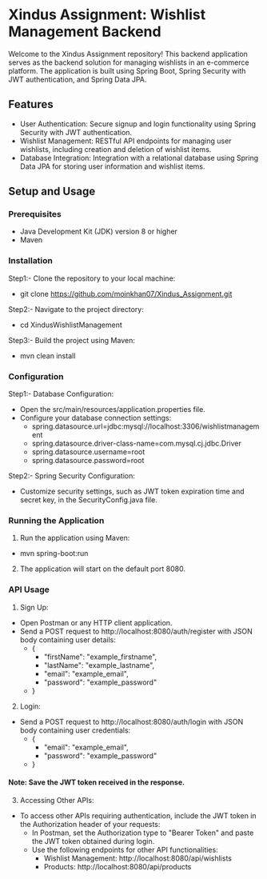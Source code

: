 # Xindus Assignment: Wishlist Management Backend
Welcome to the Xindus Assignment repository! This backend application serves as the backend solution for managing wishlists in an e-commerce platform. The application is built using Spring Boot, Spring Security with JWT authentication, and Spring Data JPA.

## Features
- User Authentication: Secure signup and login functionality using Spring Security with JWT authentication.
- Wishlist Management: RESTful API endpoints for managing user wishlists, including creation and deletion of wishlist items.
- Database Integration: Integration with a relational database using Spring Data JPA for storing user information and wishlist items.

## Setup and Usage

### Prerequisites
- Java Development Kit (JDK) version 8 or higher
- Maven
 
### Installation
Step1:- Clone the repository to your local machine:
- git clone https://github.com/moinkhan07/Xindus_Assignment.git

Step2:- Navigate to the project directory:
- cd XindusWishlistManagement

Step3:- Build the project using Maven:
- mvn clean install

### Configuration
Step1:- Database Configuration:
- Open the src/main/resources/application.properties file.
- Configure your database connection settings:
  - spring.datasource.url=jdbc:mysql://localhost:3306/wishlistmanagement
  - spring.datasource.driver-class-name=com.mysql.cj.jdbc.Driver
  - spring.datasource.username=root
  - spring.datasource.password=root
  
Step2:- Spring Security Configuration:
- Customize security settings, such as JWT token expiration time and secret key, in the SecurityConfig.java file.

### Running the Application
1. Run the application using Maven:
- mvn spring-boot:run

2. The application will start on the default port 8080.

### API Usage
1. Sign Up:
- Open Postman or any HTTP client application.
- Send a POST request to http://localhost:8080/auth/register with JSON body containing user details:
  - {
    - "firstName": "example_firstname",
    - "lastName": "example_lastname",
    - "email": "example_email",
    - "password": "example_password"
  - }

2. Login:
- Send a POST request to http://localhost:8080/auth/login with JSON body containing user credentials:
  - {
    - "email": "example_email",
    - "password": "example_password"
   - }

#### Note: Save the JWT token received in the response.

3. Accessing Other APIs:
- To access other APIs requiring authentication, include the JWT token in the Authorization header of your requests:
   - In Postman, set the Authorization type to "Bearer Token" and paste the JWT token obtained during login.
   - Use the following endpoints for other API functionalities:
     - Wishlist Management: http://localhost:8080/api/wishlists
     - Products: http://localhost:8080/api/products
